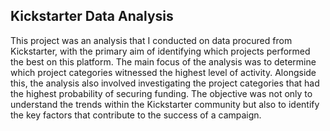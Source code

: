 ## Kickstarter Data Analysis
This project was an analysis that I conducted on data procured from Kickstarter, with the primary aim of identifying which projects performed the best on this platform. The main focus of the analysis was to determine which project categories witnessed the highest level of activity. Alongside this, the analysis also involved investigating the project categories that had the highest probability of securing funding. The objective was not only to understand the trends within the Kickstarter community but also to identify the key factors that contribute to the success of a campaign.
